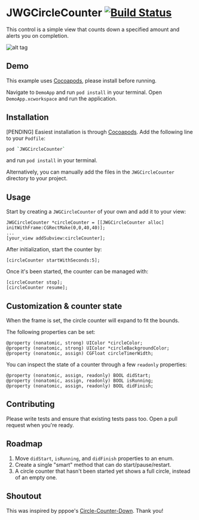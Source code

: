 JWGCircleCounter [![Build Status](https://travis-ci.org/johngraham262/JWGCircleCounter.png?branch=master)](https://travis-ci.org/johngraham262/JWGCircleCounter)
=========

This control is a simple view that counts down a specified amount and alerts you on completion.

![alt tag](https://raw.github.com/johngraham262/JWGCircleCounter/master/Screenshots/JWGCircleCounterDemo.gif)

Demo
---

This example uses [Cocoapods], please install before running.

Navigate to `DemoApp` and run `pod install` in your terminal. Open `DemoApp.xcworkspace` and run the application.

Installation
---

[PENDING] Easiest installation is through [Cocoapods]. Add the following line to your `Podfile`:
```sh
pod `JWGCircleCounter`
```
and run `pod install` in your terminal.

Alternatively, you can manually add the files in the `JWGCircleCounter` directory to your project.

Usage
--

Start by creating a `JWGCircleCounter` of your own and add it to your view:

```ios
JWGCircleCounter *circleCounter = [[JWGCircleCounter alloc] initWithFrame:CGRectMake(0,0,40,40)];
...
[your_view addSubview:circleCounter];
```

After initialization, start the counter by:
```ios
[circleCounter startWithSeconds:5];
```

Once it's been started, the counter can be managed with:
```ios
[circleCounter stop];
[circleCounter resume];
```

Customization & counter state
--
When the frame is set, the circle counter will expand to fit the bounds.

The following properties can be set:
```ios
@property (nonatomic, strong) UIColor *circleColor;
@property (nonatomic, strong) UIColor *circleBackgroundColor;
@property (nonatomic, assign) CGFloat circleTimerWidth;
```

You can inspect the state of a counter through a few `readonly` properties:
```ios
@property (nonatomic, assign, readonly) BOOL didStart;
@property (nonatomic, assign, readonly) BOOL isRunning;
@property (nonatomic, assign, readonly) BOOL didFinish;
```

Contributing
--

Please write tests and ensure that existing tests pass too. Open a pull request when you're ready.

Roadmap
--
1. Move `didStart`, `isRunning`, and `didFinish` properties to an enum.
2. Create a single "smart" method that can do start/pause/restart.
3. A circle counter that hasn't been started yet shows a full circle, instead of an empty one.

Shoutout
--

This was inspired by pppoe's [Circle-Counter-Down]. Thank you!

[Cocoapods]: http://cocoapods.org/
[Circle-Counter-Down]: https://github.com/pppoe/Circle-Counter-Down

